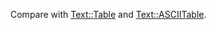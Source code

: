 Compare with [Text::Table](https://github.com/ReneNyffenegger/PerlModules/tree/master/Text/Table) and
[Text::ASCIITable](https://github.com/ReneNyffenegger/PerlModules/tree/master/Text/ASCIITable).
